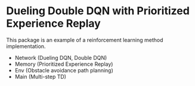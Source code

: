 # Dueling Double DQN with Prioritized Experience Replay
This package is an example of a reinforcement learning method implementation.
- Network (Dueling DQN, Double DQN)
- Memory (Prioritized Experience Replay)
- Env (Obstacle avoidance path planning)
- Main (Multi-step TD)

